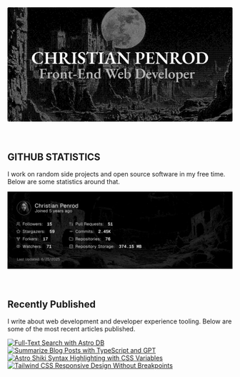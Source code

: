 
<picture>
  <source media="(prefers-color-scheme: dark)" srcset="assets/banner.dark.png?v=db876ded-c440-470f-b40d-49e2c2da8619" width="843px" />
  <source media="(prefers-color-scheme: light)" srcset="assets/banner.light.png?v=db876ded-c440-470f-b40d-49e2c2da8619" width="843px" />
  <img src="assets/banner.dark.png?v=db876ded-c440-470f-b40d-49e2c2da8619" alt="Banner" width="843px" />
</picture>
<br />
<br />
<br />
<h2>GITHUB STATISTICS</h2>
<p>I work on random side projects and open source software in my free time. Below are some statistics around that.</p>
<picture>
  <source media="(prefers-color-scheme: dark)" srcset="assets/statistics.dark.png?v=db876ded-c440-470f-b40d-49e2c2da8619" width="843px" />
  <source media="(prefers-color-scheme: light)" srcset="assets/statistics.light.png?v=db876ded-c440-470f-b40d-49e2c2da8619" width="843px" />
  <img src="assets/statistics.dark.png?v=db876ded-c440-470f-b40d-49e2c2da8619" alt="Github Statistics" width="843px" />
</picture>
<br />
<br />
<br />
<h2>Recently Published</h2>
<p>I write about web development and developer experience tooling. Below are some of the most recent articles published.</p>
<a href="https://christianpenrod.com/blog/full-text-search-with-astro-db"><img src="https://christianpenrod.com/blog/full-text-search-with-astro-db.png?v=db876ded-c440-470f-b40d-49e2c2da8619" alt="Full-Text Search with Astro DB" width="421px" /></a>
<a href="https://christianpenrod.com/blog/summarize-blog-posts-with-typescript-and-gpt"><img src="https://christianpenrod.com/blog/summarize-blog-posts-with-typescript-and-gpt.png?v=db876ded-c440-470f-b40d-49e2c2da8619" alt="Summarize Blog Posts with TypeScript and GPT" width="421px" /></a>
<a href="https://christianpenrod.com/blog/astro-shiki-syntax-highlighting-with-css-variables"><img src="https://christianpenrod.com/blog/astro-shiki-syntax-highlighting-with-css-variables.png?v=db876ded-c440-470f-b40d-49e2c2da8619" alt="Astro Shiki Syntax Highlighting with CSS Variables" width="421px" /></a>
<a href="https://christianpenrod.com/blog/tailwindcss-responsive-design-without-breakpoints"><img src="https://christianpenrod.com/blog/tailwindcss-responsive-design-without-breakpoints.png?v=db876ded-c440-470f-b40d-49e2c2da8619" alt="Tailwind CSS Responsive Design Without Breakpoints" width="421px" /></a>
